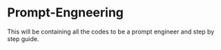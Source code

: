 # Prompt-Engneering

This will be containing all the codes to be a prompt engineer and step by step guide.
